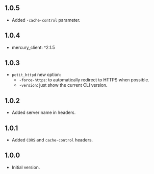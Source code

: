 ## 1.0.5

- Added `-cache-control` parameter.

## 1.0.4

- mercury_client: ^2.1.5

## 1.0.3

- `petit_httpd` new option:
  - `-force-https`: to automatically redirect to HTTPS when possible.
  - `-version`: just show the current CLI version. 

## 1.0.2

- Added server name in headers.

## 1.0.1

- Added `CORS` and `cache-control` headers.

## 1.0.0

- Initial version.
